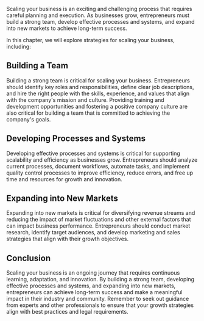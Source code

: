 
Scaling your business is an exciting and challenging process that requires careful planning and execution. As businesses grow, entrepreneurs must build a strong team, develop effective processes and systems, and expand into new markets to achieve long-term success.

In this chapter, we will explore strategies for scaling your business, including:

Building a Team
---------------

Building a strong team is critical for scaling your business. Entrepreneurs should identify key roles and responsibilities, define clear job descriptions, and hire the right people with the skills, experience, and values that align with the company's mission and culture. Providing training and development opportunities and fostering a positive company culture are also critical for building a team that is committed to achieving the company's goals.

Developing Processes and Systems
--------------------------------

Developing effective processes and systems is critical for supporting scalability and efficiency as businesses grow. Entrepreneurs should analyze current processes, document workflows, automate tasks, and implement quality control processes to improve efficiency, reduce errors, and free up time and resources for growth and innovation.

Expanding into New Markets
--------------------------

Expanding into new markets is critical for diversifying revenue streams and reducing the impact of market fluctuations and other external factors that can impact business performance. Entrepreneurs should conduct market research, identify target audiences, and develop marketing and sales strategies that align with their growth objectives.

Conclusion
----------

Scaling your business is an ongoing journey that requires continuous learning, adaptation, and innovation. By building a strong team, developing effective processes and systems, and expanding into new markets, entrepreneurs can achieve long-term success and make a meaningful impact in their industry and community. Remember to seek out guidance from experts and other professionals to ensure that your growth strategies align with best practices and legal requirements.
